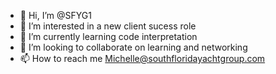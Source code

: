 - 👋 Hi, I’m @SFYG1
- 👀 I’m interested in a new client sucess role
- 🌱 I’m currently learning code interpretation 
- 💞️ I’m looking to collaborate on learning and networking
- 📫 How to reach me Michelle@southfloridayachtgroup.com

<!---
SFYG1/SFYG1 is a ✨ special ✨ repository because its `README.md` (this file) appears on your GitHub profile.
You can click the Preview link to take a look at your changes.
--->
